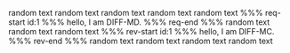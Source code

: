 random text
random text
random text
random text
random text
%%% req-start id:1 %%%
hello, I am DIFF-MD.
%%% req-end %%%
random text
random text
random text
%%% rev-start id:1 %%%
hello, I am DIFF-MC.
%%% rev-end %%%
random text
random text
random text
random text
